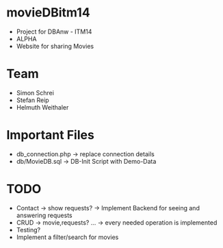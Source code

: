 # movieDBitm14
- Project for DBAnw - ITM14
- ALPHA
- Website for sharing Movies

# Team
* Simon Schrei
* Stefan Reip
* Helmuth Weithaler

# Important Files
- db_connection.php -> replace connection details
- db/MovieDB.sql -> DB-Init Script with Demo-Data

# TODO
- Contact -> show requests? -> Implement Backend for seeing and answering requests
- CRUD -> movie,requests? ... -> every needed operation is implemented
- Testing?
- Implement a filter/search for movies
